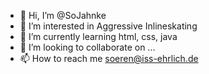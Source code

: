 - 👋 Hi, I’m @SoJahnke
- 👀 I’m interested in Aggressive Inlineskating
- 🌱 I’m currently learning html, css, java
- 💞️ I’m looking to collaborate on ...
- 📫 How to reach me soeren@iss-ehrlich.de

<!---
SoJahnke/SoJahnke is a ✨ special ✨ repository because its `README.md` (this file) appears on your GitHub profile.
You can click the Preview link to take a look at your changes.
--->
